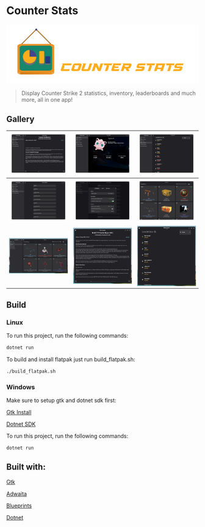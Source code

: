 # **Counter Stats**
![](screenshots/logo.png)

> Display Counter Strike 2 statistics, inventory, leaderboards and much more, all in one app!


## Gallery
|![Game Updates](screenshots/1.png)|![Profile](screenshots/2.png)|![leaderboards](screenshots/3.png)|
|--------------------|--------------------|--------------------|
|![Statistics](screenshots/4.png)|![preferences](screenshots/5.png)|![Inventory](screenshots/6.png)|
|![InventoryWindows](screenshots/7.png)|![gameUpdates win](screenshots/8.png)|![leaderboards win](screenshots/9.png)|


## Build

### Linux
To run this project, run the following commands:

```bash
dotnet run
```

To build and install flatpak just run build_flatpak.sh:

```bash
./build_flatpak.sh
```
### Windows
Make sure to setup gtk and dotnet sdk first:

[Gtk Install](https://www.gtk.org/docs/installations/windows/)

[Dotnet SDK](https://dotnet.microsoft.com/en-us/download)

To run this project, run the following commands:

```bash
dotnet run
```

## Built with:
[Gtk](https://www.gtk.org/)

[Adwaita](https://gnome.pages.gitlab.gnome.org/libadwaita/)

[Blueprints](https://gnome-team.pages.debian.net/blueprint-compiler/index.html)

[Dotnet](https://dotnet.microsoft.com/en-us/)